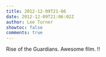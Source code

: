 ```yaml
---
title: 2012-12-09T21-06
date: 2012-12-09T21:06:02Z
author: Lee Turner
showtoc: false
comments: true
---
```


Rise of the Guardians. Awesome film. !!

